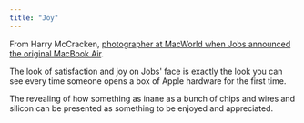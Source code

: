 ```yaml
---
title: "Joy"
---
```

<p>From Harry McCracken, <a href="https://technologizer.com/2011/10/05/steve-jobs-1955-2011/" title="" target="">photographer at MacWorld when Jobs announced the original MacBook Air</a>.</p>
<p>The look of satisfaction and joy on Jobs' face is exactly the look you can see every time someone opens a box of Apple hardware for the first time. </p>
<p>The revealing of how something as inane as a bunch of chips and wires and silicon can be presented as something to be enjoyed and appreciated.</p>
